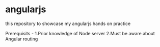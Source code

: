 # angularjs
this repository to showcase my angularjs hands on practice

Prerequisits - 
1.Prior knowledge of Node server
2.Must be aware about Angular routing

